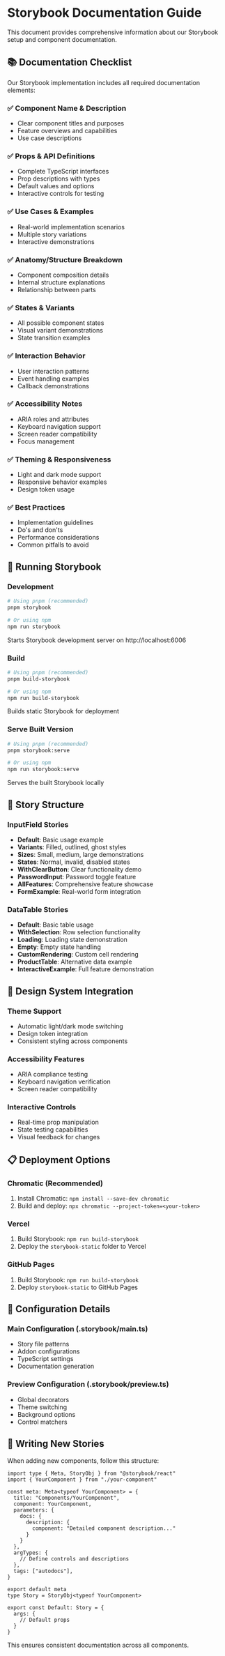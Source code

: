 # Storybook Documentation Guide

This document provides comprehensive information about our Storybook setup and component documentation.

## 📚 Documentation Checklist

Our Storybook implementation includes all required documentation elements:

### ✅ Component Name & Description
- Clear component titles and purposes
- Feature overviews and capabilities
- Use case descriptions

### ✅ Props & API Definitions
- Complete TypeScript interfaces
- Prop descriptions with types
- Default values and options
- Interactive controls for testing

### ✅ Use Cases & Examples
- Real-world implementation scenarios
- Multiple story variations
- Interactive demonstrations

### ✅ Anatomy/Structure Breakdown
- Component composition details
- Internal structure explanations
- Relationship between parts

### ✅ States & Variants
- All possible component states
- Visual variant demonstrations
- State transition examples

### ✅ Interaction Behavior
- User interaction patterns
- Event handling examples
- Callback demonstrations

### ✅ Accessibility Notes
- ARIA roles and attributes
- Keyboard navigation support
- Screen reader compatibility
- Focus management

### ✅ Theming & Responsiveness
- Light and dark mode support
- Responsive behavior examples
- Design token usage

### ✅ Best Practices
- Implementation guidelines
- Do's and don'ts
- Performance considerations
- Common pitfalls to avoid

## 🚀 Running Storybook

### Development
```bash
# Using pnpm (recommended)
pnpm storybook

# Or using npm
npm run storybook
```
Starts Storybook development server on http://localhost:6006

### Build
```bash
# Using pnpm (recommended)
pnpm build-storybook

# Or using npm
npm run build-storybook
```
Builds static Storybook for deployment

### Serve Built Version
```bash
# Using pnpm (recommended)
pnpm storybook:serve

# Or using npm
npm run storybook:serve
```
Serves the built Storybook locally

## 📖 Story Structure

### InputField Stories
- **Default**: Basic usage example
- **Variants**: Filled, outlined, ghost styles
- **Sizes**: Small, medium, large demonstrations
- **States**: Normal, invalid, disabled states
- **WithClearButton**: Clear functionality demo
- **PasswordInput**: Password toggle feature
- **AllFeatures**: Comprehensive feature showcase
- **FormExample**: Real-world form integration

### DataTable Stories
- **Default**: Basic table usage
- **WithSelection**: Row selection functionality
- **Loading**: Loading state demonstration
- **Empty**: Empty state handling
- **CustomRendering**: Custom cell rendering
- **ProductTable**: Alternative data example
- **InteractiveExample**: Full feature demonstration

## 🎨 Design System Integration

### Theme Support
- Automatic light/dark mode switching
- Design token integration
- Consistent styling across components

### Accessibility Features
- ARIA compliance testing
- Keyboard navigation verification
- Screen reader compatibility

### Interactive Controls
- Real-time prop manipulation
- State testing capabilities
- Visual feedback for changes

## 📋 Deployment Options

### Chromatic (Recommended)
1. Install Chromatic: `npm install --save-dev chromatic`
2. Build and deploy: `npx chromatic --project-token=<your-token>`

### Vercel
1. Build Storybook: `npm run build-storybook`
2. Deploy the `storybook-static` folder to Vercel

### GitHub Pages
1. Build Storybook: `npm run build-storybook`
2. Deploy `storybook-static` to GitHub Pages

## 🔧 Configuration Details

### Main Configuration (.storybook/main.ts)
- Story file patterns
- Addon configurations
- TypeScript settings
- Documentation generation

### Preview Configuration (.storybook/preview.ts)
- Global decorators
- Theme switching
- Background options
- Control matchers

## 📝 Writing New Stories

When adding new components, follow this structure:

```tsx
import type { Meta, StoryObj } from "@storybook/react"
import { YourComponent } from "./your-component"

const meta: Meta<typeof YourComponent> = {
  title: "Components/YourComponent",
  component: YourComponent,
  parameters: {
    docs: {
      description: {
        component: "Detailed component description..."
      }
    }
  },
  argTypes: {
    // Define controls and descriptions
  },
  tags: ["autodocs"],
}

export default meta
type Story = StoryObj<typeof YourComponent>

export const Default: Story = {
  args: {
    // Default props
  }
}
```

This ensures consistent documentation across all components.
